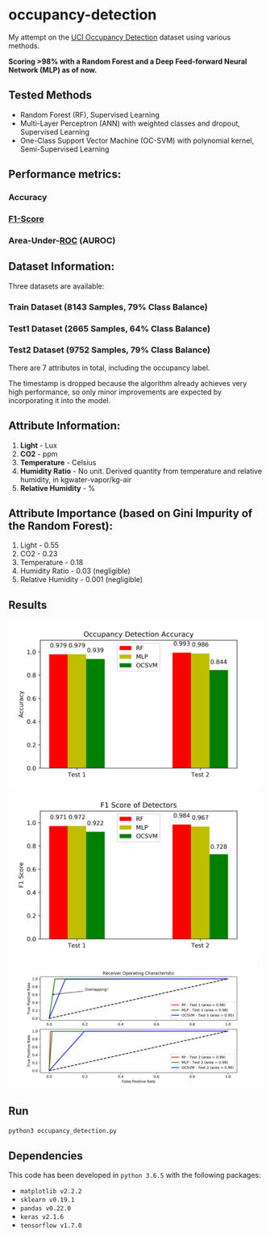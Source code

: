 # occupancy-detection
My attempt on the [UCI Occupancy Detection](https://archive.ics.uci.edu/ml/datasets/Occupancy+Detection+) dataset using various methods.

**Scoring >98% with a Random Forest and a Deep Feed-forward Neural Network (MLP) as of now.**

## Tested Methods
* Random Forest (RF), Supervised Learning
* Multi-Layer Perceptron (ANN) with weighted classes and dropout, Supervised Learning
* One-Class Support Vector Machine (OC-SVM) with polynomial kernel, Semi-Supervised Learning


## Performance metrics:

### Accuracy
### [F1-Score](https://en.wikipedia.org/wiki/F1_score)
### Area-Under-[ROC](https://en.wikipedia.org/wiki/Receiver_operating_characteristic) (AUROC)

## Dataset Information:
Three datasets are available:

### Train Dataset (8143 Samples, 79% Class Balance)
### Test1 Dataset (2665 Samples, 64% Class Balance)
### Test2 Dataset (9752 Samples, 79% Class Balance)

There are 7 attributes in total, including the occupancy label.

The timestamp is dropped because the algorithm already achieves very high performance, so only minor improvements are expected by incorporating it into the model.

## Attribute Information:
1. **Light** - Lux
2. **CO2** - ppm
3. **Temperature** - Celsius
4. **Humidity Ratio** - No unit. Derived quantity from temperature and relative humidity, in kgwater-vapor/kg-air 
5. **Relative Humidity** - %

## Attribute Importance (based on Gini Impurity of the Random Forest):
1. Light - 0.55
2. CO2 - 0.23
3. Temperature - 0.18
4. Humidity Ratio - 0.03  (negligible)
5. Relative Humidity - 0.001 (negligible)

## Results
![Accuracy](Results/Accuracy.png)
![F1-Score](Results/F1-Score.png)
![AUROC](Results/AUROC.png)

## Run
```python3 occupancy_detection.py```

## Dependencies
This code has been developed in ```python 3.6.5``` with the following packages:
* ```matplotlib v2.2.2```
* ```sklearn v0.19.1```
* ```pandas v0.22.0```
* ```keras v2.1.6```
* ```tensorflow v1.7.0```
